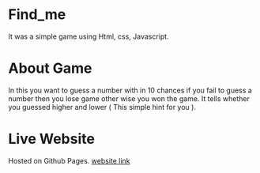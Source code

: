 # Find_me
It was a simple game using Html, css, Javascript.
# About Game 
In this you want to guess a number with in 10 chances if you fail to guess a number then you lose game other wise you won the game.
It tells whether you guessed higher and lower ( This simple hint for you ).
# Live Website
Hosted on Github Pages.
[website link](https://jagan9.github.io/Find_me/)

